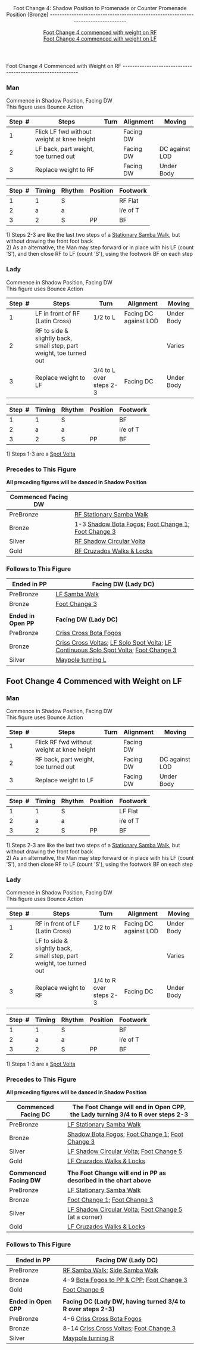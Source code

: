 <header>Foot Change 4: Shadow Position to Promenade or Counter Promenade Position (Bronze)
----------------------------------------------------------------------------------

[Foot Change 4 commenced with weight on RF](#right)  
 [Foot Change 4 commenced with weight on LF](#left)

 </header><a id="right">Foot Change 4 Commenced with Weight on RF</a>
-----------------------------------------------------------

### Man

Commence in Shadow Position, Facing DW  
 This figure uses Bounce Action

 | **Step<span style="color:white">\_</span>\#** | **Steps** | **Turn** | **Alignment** | **Moving** |
|---|---|---|---|---|
| 1 | Flick LF fwd without weight at knee height |  | Facing DW |  |
| 2 | LF back, part weight, toe turned out |  | Facing DW | DC against LOD |
| 3 | Replace weight to RF |  | Facing DW | Under Body |

 | **Step<span style="color:white">\_</span>\#** | **Timing** | **Rhythm** | **Position** | **Footwork** |
|---|---|---|---|---|
| 1 | 1 | S |  | RF Flat |
| 2 | a | a |  | i/e of T |
| 3 | 2 | S | PP | BF |

1\) Steps 2-3 are like the last two steps of a [Stationary Samba Walk](stationary_samba_walks.md), but without drawing the front foot back  
 2) As an alternative, the Man may step forward or in place with his LF (count 'S'), and then close RF to LF (count 'S'), using the footwork BF on each step

### Lady

Commence in Shadow Position, Facing DW  
 This figure uses Bounce Action

 | **Step<span style="color:white">\_</span>\#** | **Steps** | **Turn** | **Alignment** | **Moving** |
|---|---|---|---|---|
| 1 | LF in front of RF (Latin Cross) | 1/2 to L | Facing DC against LOD | Under Body |
| 2 | RF to side &amp; slightly back, small step, part weight, toe turned out |  |  | Varies |
| 3 | Replace weight to LF | 3/4 to L over steps 2-3 | Facing DC | Under Body |

 | **Step<span style="color:white">\_</span>\#** | **Timing** | **Rhythm** | **Position** | **Footwork** |
|---|---|---|---|---|
| 1 | 1 | S |  | BF |
| 2 | a | a |  | i/e of T |
| 3 | 2 | S | PP | BF |

1\) Steps 1-3 are a [Spot Volta](solo_spot_volta.md)

### Precedes to This Figure

**All preceding figures will be danced in Shadow Position**

 | **Commenced Facing DW** |  |
|---|---|
| PreBronze | [RF Stationary Samba Walk](stationary_samba_walks.md) |
| Bronze | 1-3 [Shadow Bota Fogos](shadow_bota_fogos.md); [Foot Change 1](foot_change_1_closed_to_shadow.md); [Foot Change 3](foot_change_3_pp_cpp_to_shadow.md) |
| Silver | [RF Shadow Circular Volta](shadow_circ_voltas.md) |
| Gold | [RF Cruzados Walks &amp; Locks](cruzados.md) |

### Follows to This Figure

 | **Ended in PP** | **Facing DW (Lady DC)** |
|---|---|
| PreBronze | [LF Samba Walk](samba_walks_pp.md) |
| Bronze | [Foot Change 3](foot_change_3_pp_cpp_to_shadow.md) |
|  |  |
| **Ended in Open PP** | **Facing DW (Lady DC)** |
| PreBronze | [Criss Cross Bota Fogos](criss_cross_bf.md) |
| Bronze | [Criss Cross Voltas](criss_cross_volta.md); [LF Solo Spot Volta](solo_spot_volta.md); [LF Continuous Solo Spot Volta](continuous_solo_spot_volta.md); [Foot Change 3](foot_change_3_pp_cpp_to_shadow.md) |
| Silver | [Maypole turning L](maypole.md) |

<a id="left">Foot Change 4</a> <a id="right0">Commenced with Weight on LF</a>
-----------------------------------------------------------------------------

### Man

Commence in Shadow Position, Facing DW  
 This figure uses Bounce Action

 | **Step<span style="color:white">\_</span>\#** | **Steps** | **Turn** | **Alignment** | **Moving** |
|---|---|---|---|---|
| 1 | Flick RF fwd without weight at knee height |  | Facing DW |  |
| 2 | RF back, part weight, toe turned out |  | Facing DW | DC against LOD |
| 3 | Replace weight to LF |  | Facing DW | Under Body |

 | **Step<span style="color:white">\_</span>\#** | **Timing** | **Rhythm** | **Position** | **Footwork** |
|---|---|---|---|---|
| 1 | 1 | S |  | LF Flat |
| 2 | a | a |  | i/e of T |
| 3 | 2 | S | PP | BF |

1\) Steps 2-3 are like the last two steps of a [Stationary Samba Walk](stationary_samba_walks.md), but without drawing the front foot back  
 2) As an alternative, the Man may step forward or in place with his LF (count 'S'), and then close RF to LF (count 'S'), using the footwork BF on each step

### Lady

Commence in Shadow Position, Facing DW  
 This figure uses Bounce Action

 | **Step<span style="color:white">\_</span>\#** | **Steps** | **Turn** | **Alignment** | **Moving** |
|---|---|---|---|---|
| 1 | RF in front of LF (Latin Cross) | 1/2 to R | Facing DC against LOD | Under Body |
| 2 | LF to side &amp; slightly back, small step, part weight, toe turned out |  |  | Varies |
| 3 | Replace weight to RF | 1/4 to R over steps 2-3 | Facing DC | Under Body |

 | **Step<span style="color:white">\_</span>\#** | **Timing** | **Rhythm** | **Position** | **Footwork** |
|---|---|---|---|---|
| 1 | 1 | S |  | BF |
| 2 | a | a |  | i/e of T |
| 3 | 2 | S | PP | BF |

1\) Steps 1-3 are a [Spot Volta](solo_spot_volta.md)

### Precedes to This Figure

**All preceding figures will be danced in Shadow Position**

 | **Commenced Facing DC** | **The Foot Change will end in Open CPP, the Lady turning 3/4 to R over steps 2-3** |
|---|---|
| PreBronze | [LF Stationary Samba Walk](stationary_samba_walks.md) |
| Bronze | [Shadow Bota Fogos](shadow_bota_fogos.md); [Foot Change 1](foot_change_1_closed_to_shadow.md); [Foot Change 3](foot_change_3_pp_cpp_to_shadow.md) |
| Silver | [LF Shadow Circular Volta](shadow_circ_voltas.md); [Foot Change 5](foot_change_5_rsp_to_shadow.md) |
| Gold | [LF Cruzados Walks &amp; Locks](cruzados.md) |
|  |  |
| **Commenced Facing DW** | **The Foot Change will end in PP as described in the chart above** |
| PreBronze | [LF Stationary Samba Walk](stationary_samba_walks.md) |
| Bronze | [Foot Change 1](foot_change_1_closed_to_shadow.md); [Foot Change 3](foot_change_3_pp_cpp_to_shadow.md) |
| Silver | [LF Shadow Circular Volta](shadow_circ_voltas.md); [Foot Change 5](foot_change_5_rsp_to_shadow.md) (at a corner) |
| Gold | [LF Cruzados Walks &amp; Locks](cruzados.md) |

### Follows to This Figure

 | **Ended in PP** | **Facing DW (Lady DC)** |
|---|---|
| PreBronze | [RF Samba Walk](samba_walks_pp.md); [Side Samba Walk](side_samba_walk.md) |
| Bronze | 4-9 [Bota Fogos to PP &amp; CPP](bf_pp_cpp.md); [Foot Change 3](foot_change_3_pp_cpp_to_shadow.md) |
| Gold | [Foot Change 6](foot_change_6_pp_cpp_to_contra.md) |
|  |  |
| **Ended in Open CPP** | **Facing DC (Lady DW, having turned 3/4 to R over steps 2-3)** |
| PreBronze | 4-6 [Criss Cross Bota Fogos](criss_cross_bf.md) |
| Bronze | 8-14 [Criss Cross Voltas](criss_cross_volta.md); [Foot Change 3](foot_change_3_pp_cpp_to_shadow.md) |
| Silver | [Maypole turning R](maypole.md) |